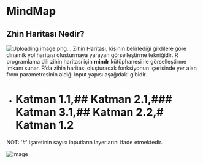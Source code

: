 # MindMap
## Zhin Haritası Nedir?
![Uploading image.png…]()
Zihin Haritası, kişinin belirlediği girdilere göre dinamik yol haritası oluşturmaya yarayan görselleştirme tekniğidir. R programlama dili zihin haritası için **mindr** kütüphanesi ile görselleştirme imkanı sunar. R’da zihin haritası oluşturacak fonksiyonun 
içerisinde yer alan from parametresinin aldığı input yapısı aşağıdaki gibidir.
  - # Katman 1.1,## Katman 2.1,### Katman 3.1,## Katman 2.2,# Katman 1.2
 NOT: '#' işaretinin sayısı inputların layerlarını ifade etmektedir. 

![image](https://user-images.githubusercontent.com/61660262/141678841-ed475b84-c5ef-43f1-8aa7-541d2ef414c2.png)


